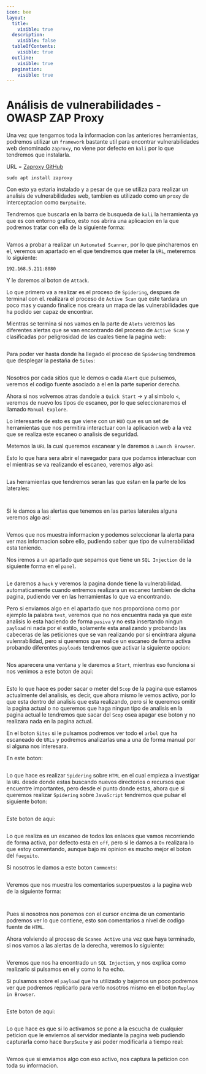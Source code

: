 ```yaml
---
icon: bee
layout:
  title:
    visible: true
  description:
    visible: false
  tableOfContents:
    visible: true
  outline:
    visible: true
  pagination:
    visible: true
---
```


# Análisis de vulnerabilidades - OWASP ZAP Proxy

Una vez que tengamos toda la informacion con las anteriores herramientas, podremos utilizar un `framework` bastante util para encontrar vulnerabilidades web denominado `zaproxy`, no viene por defecto en `kali` por lo que tendremos que instalarla.

URL = [Zaproxy GitHub](https://github.com/zaproxy/zaproxy)

```shell
sudo apt install zaproxy
```

Con esto ya estaria instalado y a pesar de que se utiliza para realizar un analisis de vulnerabilidades web, tambien es utilizado como un `proxy` de interceptacion como `BurpSuite`.

Tendremos que buscarla en la barra de busqueda de `kali` la herramienta ya que es con entorno grafico, esto nos abrira una aplicacion en la que podremos tratar con ella de la siguiente forma:

<figure><img src="../../../.gitbook/assets/image (185).png" alt=""><figcaption></figcaption></figure>

Vamos a probar a realizar un `Automated Scanner`, por lo que pincharemos en el, veremos un apartado en el que tendremos que meter la `URL`, meteremos lo siguiente:

```
192.168.5.211:8080
```

Y le daremos al boton de `Attack`.

Lo que primero va a realizar es el proceso de `Spidering`, despues de terminal con el. realizara el proceso de `Active Scan` que este tardara un poco mas y cuando finalice nos creara un mapa de las vulnerabilidades que ha podido ser capaz de encontrar.

Mientras se termina si nos vamos en la parte de `Alets` veremos las diferentes alertas que se van encontrando del proceso de `Active Scan` y clasificadas por peligrosidad de las cuales tiene la pagina web:

<figure><img src="../../../.gitbook/assets/image (186).png" alt=""><figcaption></figcaption></figure>

Para poder ver hasta donde ha llegado el proceso de `Spidering` tendremos que desplegar la pestaña de `Sites`:

<figure><img src="../../../.gitbook/assets/image (187).png" alt=""><figcaption></figcaption></figure>

Nosotros por cada sitios que le demos o cada `Alert` que pulsemos, veremos el codigo fuente asociado a el en la parte superior derecha.

Ahora si nos volvemos atras dandole a `Quick Start` -> y al simbolo `<`, veremos de nuevo los tipos de escaneo, por lo que seleccionaremos el llamado `Manual Explore`.

Lo interesante de esto es que viene con un `HUD` que es un set de herramientas que nos permitira interactuar con la aplicacion web a la vez que se realiza este escaneo o analisis de seguridad.

Metemos la `URL` la cual queremos escanear y le daremos a `Launch Browser`.

Esto lo que hara sera abrir el navegador para que podamos interactuar con el mientras se va realizando el escaneo, veremos algo asi:

<figure><img src="../../../.gitbook/assets/image (188).png" alt=""><figcaption></figcaption></figure>

Las herramientas que tendremos seran las que estan en la parte de los laterales:

<figure><img src="../../../.gitbook/assets/image (189).png" alt=""><figcaption></figcaption></figure>

<figure><img src="../../../.gitbook/assets/image (190).png" alt=""><figcaption></figcaption></figure>

Si le damos a las alertas que tenemos en las partes laterales alguna veremos algo asi:

<figure><img src="../../../.gitbook/assets/image (191).png" alt=""><figcaption></figcaption></figure>

Vemos que nos muestra informacion y podemos seleccionar la alerta para ver mas informacion sobre ello, pudiendo saber que tipo de vulnerabilidad esta teniendo.

Nos iremos a un apartado que sepamos que tiene un `SQL Injection` de la siguiente forma en el `panel`.

<figure><img src="../../../.gitbook/assets/image (192).png" alt=""><figcaption></figcaption></figure>

Le daremos a `hack` y veremos la pagina donde tiene la vulnerabilidad. automaticamente cuando entremos realizara un escaneo tambien de dicha pagina, pudiendo ver en las herramientas lo que va encontrando.

Pero si enviamos algo en el apartado que nos proporciona como por ejemplo la palabra `test`, veremos que no nos encuentra nada ya que este analisis lo esta haciendo de forma `pasiva` y no esta insertando ningun `payload` ni nada por el estilo, solamente esta analizando y probando las cabeceras de las peticiones que se van realizando por si encintrara alguna vulenrabilidad, pero si queremos que realice un escaneo de forma activa probando diferentes `payloads` tendremos que activar la siguiente opcion:

<figure><img src="../../../.gitbook/assets/image (193).png" alt=""><figcaption></figcaption></figure>

Nos aparecera una ventana y le daremos a `Start`, mientras eso funciona si nos venimos a este boton de aqui:

<figure><img src="../../../.gitbook/assets/image (194).png" alt=""><figcaption></figcaption></figure>

Esto lo que hace es poder sacar o meter del `Scop` de la pagina que estamos actualmente del analisis, es decir, que ahora mismo le vemos activo, por lo que esta dentro del analisis que esta realizando, pero si le queremos omitir la pagina actual o no queremos que haga ningun tipo de analisis en la pagina actual le tendremos que sacar del `Scop` osea apagar ese boton y no realizara nada en la pagina actual.

En el boton `Sites` si le pulsamos podremos ver todo el `arbol` que ha escaneado de `URLs` y podremos analizarlas una a una de forma manual por si alguna nos interesara.

En este boton:

<figure><img src="../../../.gitbook/assets/image (195).png" alt=""><figcaption></figcaption></figure>

Lo que hace es realizar `Spidering` sobre `HTML` en el cual empieza a investigar la `URL` desde donde estas buscando nuevos directorios o recursos que encuentre importantes, pero desde el punto donde estas, ahora que si queremos realizar `Spidering` sobre `JavaScript` tendremos que pulsar el siguiente boton:

<figure><img src="../../../.gitbook/assets/image (196).png" alt=""><figcaption></figcaption></figure>

Este boton de aqui:

<figure><img src="../../../.gitbook/assets/image (197).png" alt=""><figcaption></figcaption></figure>

Lo que realiza es un escaneo de todos los enlaces que vamos recorriendo de forma activa, por defecto esta en `off`, pero si le damos a `On` realizara lo que estoy comentando, aunque bajo mi opinion es mucho mejor el boton del `fueguito`.

Si nosotros le damos a este boton `Comments`:

<figure><img src="../../../.gitbook/assets/image (198).png" alt=""><figcaption></figcaption></figure>

Veremos que nos muestra los comentarios superpuestos a la pagina web de la siguiente forma:

<figure><img src="../../../.gitbook/assets/image (199).png" alt=""><figcaption></figcaption></figure>

<figure><img src="../../../.gitbook/assets/image (200).png" alt=""><figcaption></figcaption></figure>

Pues si nosotros nos ponemos con el cursor encima de un comentario podremos ver lo que contiene, esto son comentarios a nivel de codigo fuente de `HTML`.

Ahora volviendo al proceso de `Scaneo Activo` una vez que haya terminado, si nos vamos a las alertas de la derecha, veremos lo siguiente:

<figure><img src="../../../.gitbook/assets/image (201).png" alt=""><figcaption></figcaption></figure>

Veremos que nos ha encontrado un `SQL Injection`, y nos explica como realizarlo si pulsamos en el y como lo ha echo.

Si pulsamos sobre el `payload` que ha utilizado y bajamos un poco podremos ver que podremos replicarlo para verlo nosotros mismo en el boton `Replay in Browser`.

<figure><img src="../../../.gitbook/assets/image (202).png" alt=""><figcaption></figcaption></figure>

Este boton de aqui:

<figure><img src="../../../.gitbook/assets/image (203).png" alt=""><figcaption></figcaption></figure>

Lo que hace es que si lo activamos se pone a la escucha de cualquier peticion que le enviemos al servidor mediante la pagina web pudiendo capturarla como hace `BurpSuite` y asi poder modificarla a tiempo real:

<figure><img src="../../../.gitbook/assets/image (204).png" alt=""><figcaption></figcaption></figure>

Vemos que si enviamos algo con eso activo, nos captura la peticion con toda su informacion.
